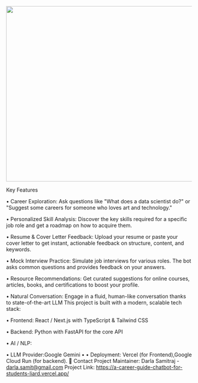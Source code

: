 <div align="center">
<img width="1200" height="475" alt="GHBanner" src="https://github.com/user-attachments/assets/0aa67016-6eaf-458a-adb2-6e31a0763ed6" />
</div>

Key Features

• Career Exploration: Ask questions like "What does a data scientist do?" or "Suggest some careers for someone who loves art and technology."

• Personalized Skill Analysis: Discover the key skills required for a specific job role and get a roadmap on how to acquire them.

• Resume & Cover Letter Feedback: Upload your resume or paste your cover letter to get instant, actionable feedback on structure, content, and keywords.

• Mock Interview Practice: Simulate job interviews for various roles. The bot asks common questions and provides feedback on your answers.

• Resource Recommendations: Get curated suggestions for online courses, articles, books, and certifications to boost your profile.

• Natural Conversation: Engage in a fluid, human-like conversation thanks to state-of-the-art LLM This project is built with a modern, scalable tech stack:

• Frontend: React / Next.js with TypeScript & Tailwind CSS

• Backend: Python with FastAPI for the core API

• AI / NLP:

• LLM Provider:Google Gemini
• 
• Deployment:  Vercel (for Frontend),Google Cloud Run (for backend).
📧 Contact
Project Maintainer: Darla Samitraj - darla.samit@gmail.com
Project Link: https://a-career-guide-chatbot-for-students-liard.vercel.app/




